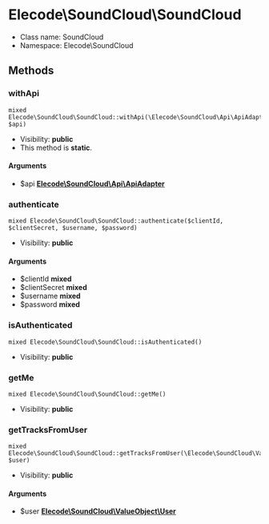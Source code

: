 Elecode\SoundCloud\SoundCloud
===============






* Class name: SoundCloud
* Namespace: Elecode\SoundCloud







Methods
-------


### withApi

    mixed Elecode\SoundCloud\SoundCloud::withApi(\Elecode\SoundCloud\Api\ApiAdapter $api)





* Visibility: **public**
* This method is **static**.


#### Arguments
* $api **[Elecode\SoundCloud\Api\ApiAdapter](Elecode-SoundCloud-Api-ApiAdapter.md)**



### authenticate

    mixed Elecode\SoundCloud\SoundCloud::authenticate($clientId, $clientSecret, $username, $password)





* Visibility: **public**


#### Arguments
* $clientId **mixed**
* $clientSecret **mixed**
* $username **mixed**
* $password **mixed**



### isAuthenticated

    mixed Elecode\SoundCloud\SoundCloud::isAuthenticated()





* Visibility: **public**




### getMe

    mixed Elecode\SoundCloud\SoundCloud::getMe()





* Visibility: **public**




### getTracksFromUser

    mixed Elecode\SoundCloud\SoundCloud::getTracksFromUser(\Elecode\SoundCloud\ValueObject\User $user)





* Visibility: **public**


#### Arguments
* $user **[Elecode\SoundCloud\ValueObject\User](Elecode-SoundCloud-ValueObject-User.md)**


